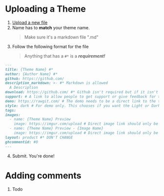 # Uploading a Theme

1. [Upload a new file](https://github.com/MrRobotjs/BetterDocs/new/gh-pages/_themes)
2. Name has to **match** your theme name. 
    > Make sure it's a markdown file ".md"
3. Follow the following format for the file
    > Anything that has a ```#*``` is a ***requirement!***
```md
---
title: {Theme Name} #*
author: {Author Name} #*
github: https://github.com/
description_markdown: >- #* Markdown is allowed
  A Description
download: https://github.com/ #* Github isn't required but if it isn't used then further inspection will happen
support: # A link to allow people to get support or give feedback for the theme
demo: https://rawgit.com/ # The demo needs to be a direct link to the theme's file. Rawgit is recommended
style: dark # For demo only. This chooses if you want the Light or Dark discord demo for your theme. Lowercase is only allowed. 
tags:
images:
  - name: {Theme Name} Preview
    image: https://imgur.com/upload # Direct image link should only be used here. Imgur isn't required but if it isn't used then further inspection will happen
  - name: {Theme Name} Preview - {Image Name}
    image: https://imgur.com/upload # Direct image link should only be used here. Imgur isn't required but if it isn't used then further inspection will happen
layout: product #* DON'T CHANGE
ghcommentid: #0
---
```
  4. Submit. You're done!

# Adding comments

  1. Todo
